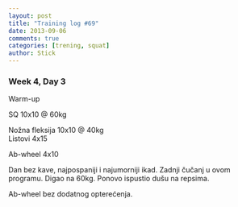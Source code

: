 ```yaml
---
layout: post
title: "Training log #69"
date: 2013-09-06
comments: true
categories: [trening, squat]
author: Stick
---
```


### Week 4, Day 3  

Warm-up   

SQ 10x10 @ 60kg   

Nožna fleksija 10x10 @ 40kg    
Listovi 4x15  

Ab-wheel 4x10  

Dan bez kave, najpospaniji i najumorniji ikad. Zadnji čučanj u ovom programu. Digao na 60kg. Ponovo ispustio dušu na repsima. 

Ab-wheel bez dodatnog opterećenja.
